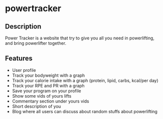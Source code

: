 # powertracker

## Description
Power Tracker is a website that try to give you all you need in powerlifting, and bring powerlifter together.

## Features
- User profile
- Track your bodyweight with a graph
- Track your calorie intake with a graph (protein, lipid, carbs, kcal/per day)
- Track your RPE and PR with a graph
- Save your program on your profile
- Show some vids of yours lifts
- Commentary section under yours vids
- Short description of you
- Blog where all users can discuss about random stuffs about powerlifting
